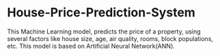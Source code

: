 # House-Price-Prediction-System
This Machine Learning model, predicts the price of a property, using several factors like house size, age, air quality, rooms, block populations, etc. This model is based on Artificial Neural Network(ANN).
